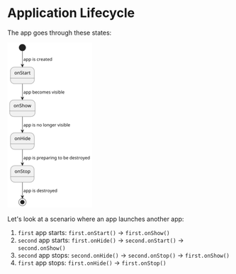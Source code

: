 # Application Lifecycle

The app goes through these states:

![app lifecycle state diagram](images/app-lifecycle.png)

Let's look at a scenario where an app launches another app:

1. `first` app starts: `first.onStart()` -> `first.onShow()`
2. `second` app starts: `first.onHide()` -> `second.onStart()` -> `second.onShow()`
3. `second` app stops: `second.onHide()` -> `second.onStop()` -> `first.onShow()`
4. `first` app stops: `first.onHide()` -> `first.onStop()`
